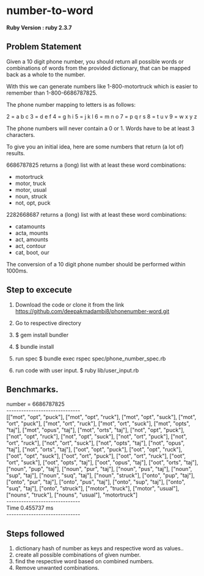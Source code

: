 # number-to-word

<b>Ruby Version : ruby 2.3.7</b>

<h2>Problem Statement</h2>
<p>
  Given a 10 digit phone number, you should return all possible words or combinations of words from the provided dictionary, that can be mapped back as a whole to the number.

With this we can generate numbers like 1-800-motortruck which is easier to remember than 1-800-6686787825.

The phone number mapping to letters is as follows:

2 = a b c
3 = d e f
4 = g h i
5 = j k l
6 = m n o
7 = p q r s
8 = t u v
9 = w x y z

The phone numbers will never contain a 0 or 1.
Words have to be at least 3 characters.

To give you an initial idea, here are some numbers that return (a lot of) results.

6686787825 returns a (long) list with at least these word combinations:

* motortruck
* motor, truck
* motor, usual
* noun, struck
* not, opt, puck

2282668687 returns a (long) list with at least these word combinations:

* catamounts
* acta, mounts
* act, amounts
* act, contour
* cat, boot, our

The conversion of a 10 digit phone number should be performed within 1000ms.

</p>

<h2>Step to excecute</h2>

1. Download the code or clone it from the link https://github.com/deepakmadambi8/phonenumber-word.git
2. Go to respective directory
3. $ gem install bundler
4. $ bundle install
5. run spec
    $ bundle exec rspec spec/phone_number_spec.rb

6. run code with user input.
  $ ruby lib/user_input.rb

<h2> Benchmarks. </h2>
<p>
number = 6686787825<br />
------------------------------<br />
[["mot", "opt", "puck"], ["mot", "opt", "ruck"], ["mot", "opt", "suck"], ["mot", "ort", "puck"], ["mot", "ort", "ruck"], ["mot", "ort", "suck"], ["mot", "opts", "taj"], ["mot", "opus", "taj"], ["mot", "orts", "taj"], ["not", "opt", "puck"], ["not", "opt", "ruck"], ["not", "opt", "suck"], ["not", "ort", "puck"], ["not", "ort", "ruck"], ["not", "ort", "suck"], ["not", "opts", "taj"], ["not", "opus", "taj"], ["not", "orts", "taj"], ["oot", "opt", "puck"], ["oot", "opt", "ruck"], ["oot", "opt", "suck"], ["oot", "ort", "puck"], ["oot", "ort", "ruck"], ["oot", "ort", "suck"], ["oot", "opts", "taj"], ["oot", "opus", "taj"], ["oot", "orts", "taj"], ["noun", "pup", "taj"], ["noun", "pur", "taj"], ["noun", "pus", "taj"], ["noun", "sup", "taj"], ["noun", "suq", "taj"], ["noun", "struck"], ["onto", "pup", "taj"], ["onto", "pur", "taj"], ["onto", "pus", "taj"], ["onto", "sup", "taj"], ["onto", "suq", "taj"], ["onto", "struck"], ["motor", "truck"], ["motor", "usual"], ["nouns", "truck"], ["nouns", "usual"], "motortruck"]
<br />------------------------------ <br />
Time 0.455737 ms <br />
------------------------------ <br />
</p>
<h2> Steps followed </h2>

1. dictionary hash of number as keys and respective word as values..
2. create all possible combinations of given number.
3. find the respective word based on combined numbers.
4. Remove unwanted combinations.
